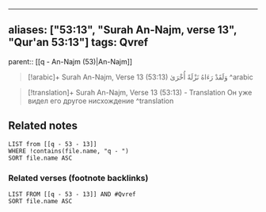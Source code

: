 
---
aliases: ["53:13", "Surah An-Najm, verse 13", "Qur'an 53:13"]
tags: Qvref
---

parent:: [[q - An-Najm (53)|An-Najm]]

> [!arabic]+ Surah An-Najm, Verse 13 (53:13)
> <span class="quran-arabic">وَلَقَدْ رَءَاهُ نَزْلَةً أُخْرَىٰ</span>
^arabic

> [!translation]+ Surah An-Najm, Verse 13 (53:13) - Translation
> Он уже видел его другое нисхождение
^translation



## Related notes
```dataview
LIST from [[q - 53 - 13]]
WHERE !contains(file.name, "q - ")
SORT file.name ASC
```

### Related verses (footnote backlinks)
```dataview
LIST FROM [[q - 53 - 13]] AND #Qvref
SORT file.name ASC
```

